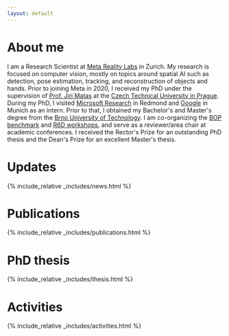 ```yaml
---
layout: default
---
```



# <span id="about"></span> About me

I am a Research Scientist at [Meta Reality Labs](https://about.fb.com/realitylabs/) in Zurich. My research is focused on computer vision, mostly on topics around spatial AI such as detection, pose estimation, tracking, and reconstruction of objects and hands. Prior to joining Meta in 2020, I received my PhD under the supervision of [Prof. Jiri Matas](http://cmp.felk.cvut.cz/~matas/) at the [Czech Technical University in Prague](https://fel.cvut.cz/). During my PhD, I visited [Microsoft Research](https://www.microsoft.com/en-us/research/lab/microsoft-research-redmond/) in Redmond and [Google](http://www.stefan-hinterstoisser.com/) in Munich as an intern. Prior to that, I obtained my Bachelor's and Master's degree from the [Brno University of Technology](https://www.fit.vut.cz/.en). I am co-organizing the [BOP benchmark](https://bop.felk.cvut.cz/) and [R6D workshops](http://cmp.felk.cvut.cz/sixd/workshop_2024/), and serve as a reviewer/area chair at academic conferences. I received the Rector's Prize for an outstanding PhD thesis and the Dean's Prize for an excellent Master's thesis.

<!-- [Link to another page](./another-page.html). -->


# <span id="updates"></span> Updates

{% include_relative _includes/news.html %}


# <span id="publications"></span>Publications

{% include_relative _includes/publications.html %}


# <span id="thesis"></span>PhD thesis

{% include_relative _includes/thesis.html %}


# <span id="activities"></span>Activities

{% include_relative _includes/activities.html %}

